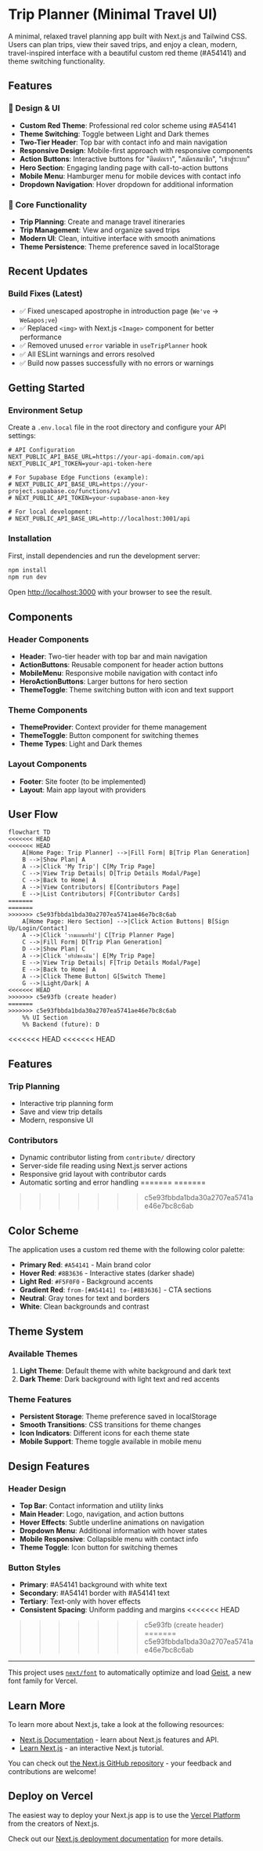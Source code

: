 # Trip Planner (Minimal Travel UI)

A minimal, relaxed travel planning app built with Next.js and Tailwind CSS. Users can plan trips, view their saved trips, and enjoy a clean, modern, travel-inspired interface with a beautiful custom red theme (#A54141) and theme switching functionality.

## Features

### 🎨 Design & UI
- **Custom Red Theme**: Professional red color scheme using #A54141
- **Theme Switching**: Toggle between Light and Dark themes
- **Two-Tier Header**: Top bar with contact info and main navigation
- **Responsive Design**: Mobile-first approach with responsive components
- **Action Buttons**: Interactive buttons for "ติดต่อเรา", "สมัครสมาชิก", "เข้าสู่ระบบ"
- **Hero Section**: Engaging landing page with call-to-action buttons
- **Mobile Menu**: Hamburger menu for mobile devices with contact info
- **Dropdown Navigation**: Hover dropdown for additional information

### 🚀 Core Functionality
- **Trip Planning**: Create and manage travel itineraries
- **Trip Management**: View and organize saved trips
- **Modern UI**: Clean, intuitive interface with smooth animations
- **Theme Persistence**: Theme preference saved in localStorage

## Recent Updates

### Build Fixes (Latest)
- ✅ Fixed unescaped apostrophe in introduction page (`We've` → `We&apos;ve`)
- ✅ Replaced `<img>` with Next.js `<Image>` component for better performance
- ✅ Removed unused `error` variable in `useTripPlanner` hook
- ✅ All ESLint warnings and errors resolved
- ✅ Build now passes successfully with no errors or warnings

## Getting Started

### Environment Setup

Create a `.env.local` file in the root directory and configure your API settings:

```env
# API Configuration
NEXT_PUBLIC_API_BASE_URL=https://your-api-domain.com/api
NEXT_PUBLIC_API_TOKEN=your-api-token-here

# For Supabase Edge Functions (example):
# NEXT_PUBLIC_API_BASE_URL=https://your-project.supabase.co/functions/v1
# NEXT_PUBLIC_API_TOKEN=your-supabase-anon-key

# For local development:
# NEXT_PUBLIC_API_BASE_URL=http://localhost:3001/api
```

### Installation

First, install dependencies and run the development server:

```bash
npm install
npm run dev
```

Open [http://localhost:3000](http://localhost:3000) with your browser to see the result.

## Components

### Header Components
- **Header**: Two-tier header with top bar and main navigation
- **ActionButtons**: Reusable component for header action buttons
- **MobileMenu**: Responsive mobile navigation with contact info
- **HeroActionButtons**: Larger buttons for hero section
- **ThemeToggle**: Theme switching button with icon and text support

### Theme Components
- **ThemeProvider**: Context provider for theme management
- **ThemeToggle**: Button component for switching themes
- **Theme Types**: Light and Dark themes

### Layout Components
- **Footer**: Site footer (to be implemented)
- **Layout**: Main app layout with providers

## User Flow

```mermaid
flowchart TD
<<<<<<< HEAD
<<<<<<< HEAD
    A[Home Page: Trip Planner] -->|Fill Form| B[Trip Plan Generation]
    B -->|Show Plan| A
    A -->|Click 'My Trip'| C[My Trip Page]
    C -->|View Trip Details| D[Trip Details Modal/Page]
    C -->|Back to Home| A
    A -->|View Contributors| E[Contributors Page]
    E -->|List Contributors| F[Contributor Cards]
=======
=======
>>>>>>> c5e93fbbda1bda30a2707ea5741ae46e7bc8c6ab
    A[Home Page: Hero Section] -->|Click Action Buttons| B[Sign Up/Login/Contact]
    A -->|Click 'วางแผนทริป'| C[Trip Planner Page]
    C -->|Fill Form| D[Trip Plan Generation]
    D -->|Show Plan| C
    A -->|Click 'ทริปของฉัน'| E[My Trip Page]
    E -->|View Trip Details| F[Trip Details Modal/Page]
    E -->|Back to Home| A
    A -->|Click Theme Button| G[Switch Theme]
    G -->|Light/Dark| A
<<<<<<< HEAD
>>>>>>> c5e93fb (create header)
=======
>>>>>>> c5e93fbbda1bda30a2707ea5741ae46e7bc8c6ab
    %% UI Section
    %% Backend (future): D
```

<<<<<<< HEAD
<<<<<<< HEAD
## Features

### Trip Planning
- Interactive trip planning form
- Save and view trip details
- Modern, responsive UI

### Contributors
- Dynamic contributor listing from `contribute/` directory
- Server-side file reading using Next.js server actions
- Responsive grid layout with contributor cards
- Automatic sorting and error handling
=======
=======
>>>>>>> c5e93fbbda1bda30a2707ea5741ae46e7bc8c6ab
## Color Scheme

The application uses a custom red theme with the following color palette:
- **Primary Red**: `#A54141` - Main brand color
- **Hover Red**: `#8B3636` - Interactive states (darker shade)
- **Light Red**: `#F5F0F0` - Background accents
- **Gradient Red**: `from-[#A54141] to-[#8B3636]` - CTA sections
- **Neutral**: Gray tones for text and borders
- **White**: Clean backgrounds and contrast

## Theme System

### Available Themes
1. **Light Theme**: Default theme with white background and dark text
2. **Dark Theme**: Dark background with light text and red accents

### Theme Features
- **Persistent Storage**: Theme preference saved in localStorage
- **Smooth Transitions**: CSS transitions for theme changes
- **Icon Indicators**: Different icons for each theme state
- **Mobile Support**: Theme toggle available in mobile menu

## Design Features

### Header Design
- **Top Bar**: Contact information and utility links
- **Main Header**: Logo, navigation, and action buttons
- **Hover Effects**: Subtle underline animations on navigation
- **Dropdown Menu**: Additional information with hover states
- **Mobile Responsive**: Collapsible menu with contact info
- **Theme Toggle**: Icon button for switching themes

### Button Styles
- **Primary**: #A54141 background with white text
- **Secondary**: #A54141 border with #A54141 text
- **Tertiary**: Text-only with hover effects
- **Consistent Spacing**: Uniform padding and margins
<<<<<<< HEAD
>>>>>>> c5e93fb (create header)
=======
>>>>>>> c5e93fbbda1bda30a2707ea5741ae46e7bc8c6ab

---

This project uses [`next/font`](https://nextjs.org/docs/app/building-your-application/optimizing/fonts) to automatically optimize and load [Geist](https://vercel.com/font), a new font family for Vercel.

## Learn More

To learn more about Next.js, take a look at the following resources:

- [Next.js Documentation](https://nextjs.org/docs) - learn about Next.js features and API.
- [Learn Next.js](https://nextjs.org/learn) - an interactive Next.js tutorial.

You can check out [the Next.js GitHub repository](https://github.com/vercel/next.js) - your feedback and contributions are welcome!

## Deploy on Vercel

The easiest way to deploy your Next.js app is to use the [Vercel Platform](https://vercel.com/new?utm_medium=default-template&filter=next.js&utm_source=create-next-app&utm_campaign=create-next-app-readme) from the creators of Next.js.

Check out our [Next.js deployment documentation](https://nextjs.org/docs/app/building-your-application/deploying) for more details.
